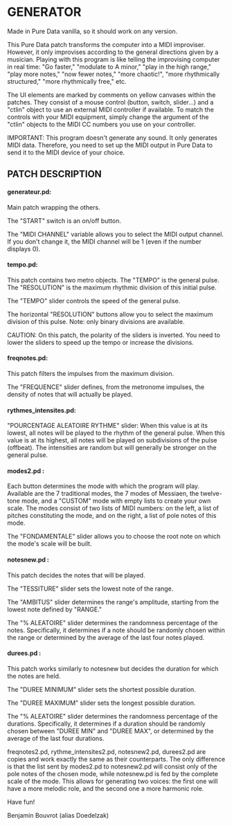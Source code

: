 # GENERATOR

Made in Pure Data vanilla, so it should work on any version.

This Pure Data patch transforms the computer into a MIDI improviser. However, it only improvises according to the general directions given by a musician. Playing with this program is like telling the improvising computer in real time: "Go faster," "modulate to A minor," "play in the high range," "play more notes," "now fewer notes," "more chaotic!", "more rhythmically structured," "more rhythmically free," etc.

The UI elements are marked by comments on yellow canvases within the patches. They consist of a mouse control (button, switch, slider...) and a "ctlin" object to use an external MIDI controller if available. To match the controls with your MIDI equipment, simply change the argument of the "ctlin" objects to the MIDI CC numbers you use on your controller.

IMPORTANT: 
This program doesn't generate any sound. It only generates MIDI data. Therefore, you need to set up the MIDI output in Pure Data to send it to the MIDI device of your choice.


## PATCH DESCRIPTION


#### generateur.pd:
Main patch wrapping the others.

The "START" switch is an on/off button.

The "MIDI CHANNEL" variable allows you to select the MIDI output channel. If you don't change it, the MIDI channel will be 1 (even if the number displays 0).


#### tempo.pd:
This patch contains two metro objects. The "TEMPO" is the general pulse. The "RESOLUTION" is the maximum rhythmic division of this initial pulse.

The "TEMPO" slider controls the speed of the general pulse.

The horizontal "RESOLUTION" buttons allow you to select the maximum division of this pulse. Note: only binary divisions are available.

CAUTION: On this patch, the polarity of the sliders is inverted. You need to lower the sliders to speed up the tempo or increase the divisions.


#### freqnotes.pd:
This patch filters the impulses from the maximum division.

The "FREQUENCE" slider defines, from the metronome impulses, the density of notes that will actually be played.


#### rythmes_intensites.pd:
"POURCENTAGE ALEATOIRE RYTHME" slider: When this value is at its lowest, all notes will be played to the rhythm of the general pulse. When this value is at its highest, all notes will be played on subdivisions of the pulse (offbeat). The intensities are random but will generally be stronger on the general pulse.


#### modes2.pd :
Each button determines the mode with which the program will play. Available are the 7 traditional modes, the 7 modes of Messiaen, the twelve-tone mode, and a "CUSTOM" mode with empty lists to create your own scale. The modes consist of two lists of MIDI numbers: on the left, a list of pitches constituting the mode, and on the right, a list of pole notes of this mode.

The "FONDAMENTALE" slider allows you to choose the root note on which the mode's scale will be built.


#### notesnew.pd : 
This patch decides the notes that will be played.

The "TESSITURE" slider sets the lowest note of the range.

The "AMBITUS" slider determines the range's amplitude, starting from the lowest note defined by "RANGE."

The "% ALEATOIRE" slider determines the randomness percentage of the notes. Specifically, it determines if a note should be randomly chosen within the range or determined by the average of the last four notes played.


#### durees.pd : 
This patch works similarly to notesnew but decides the duration for which the notes are held.

The "DUREE MINIMUM" slider sets the shortest possible duration.

The "DUREE MAXIMUM" slider sets the longest possible duration.

The "% ALEATOIRE" slider determines the randomness percentage of the durations. Specifically, it determines if a duration should be randomly chosen between "DUREE MIN" and "DUREE MAX", or determined by the average of the last four durations.

freqnotes2.pd, rythme_intensites2.pd, notesnew2.pd, durees2.pd are copies and work exactly the same as their counterparts. The only difference is that the list sent by modes2.pd to notesnew2.pd will consist only of the pole notes of the chosen mode, while notesnew.pd is fed by the complete scale of the mode. This allows for generating two voices: the first one will have a more melodic role, and the second one a more harmonic role.


Have fun!

Benjamin Bouvrot (alias Doedelzak)
